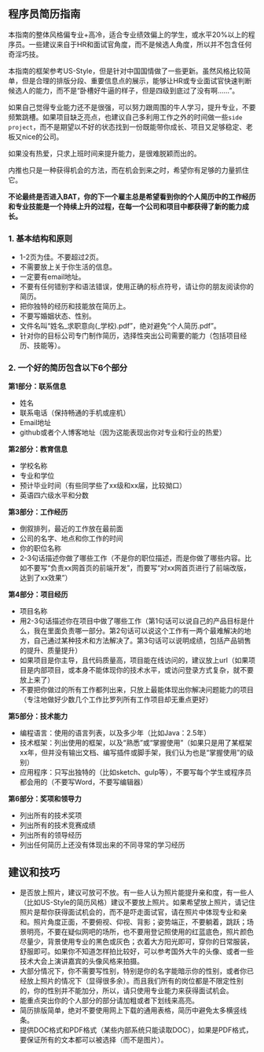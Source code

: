## 程序员简历指南

本指南的整体风格偏专业+高冷，适合专业绩效偏上的学生，或水平20%以上的程序员。一些建议来自于HR和面试官角度，而不是候选人角度，所以并不包含任何奇淫巧技。

本指南的框架参考US-Style，但是针对中国国情做了一些更新。虽然风格比较简单，但是合理的排版分段、重要信息点的展示，能够让HR或专业面试官快速判断候选人的能力，而不是“卧槽好牛逼的样子，但是四级到底过了没有啊……”。

如果自己觉得专业能力还不是很强，可以努力跟周围的牛人学习，提升专业，不要频繁跳槽。如果项目缺乏亮点，也建议自己多利用工作之外的时间做一些`side project`，而不是期望以不好的状态找到一份既能带你成长、项目又足够稳定、老板又nice的公司。

如果没有热爱，只求上班时间来提升能力，是很难脱颖而出的。

内推也只是一种获得机会的方法，而在机会到来之时，希望你有足够的力量抓住它。

**不论最终是否进入BAT，你的下一个雇主总是希望看到你的个人简历中的工作经历和专业技能是一个持续上升的过程，在每一个公司和项目中都获得了新的能力成长。**

### 1. 基本结构和原则

- 1-2页为佳。不要超过2页。
- 不需要放上关于你生活的信息。
- 一定要有email地址。
- 不要有任何错别字和语法错误，使用正确的标点符号，请让你的朋友阅读你的简历。
- 把你独特的经历和技能放在简历上。
- 不要写婚姻状态、性别。
- 文件名叫“姓名_求职意向(_学校).pdf”，绝对避免“个人简历.pdf”。
- 针对你的目标公司专门制作简历，选择性突出公司需要的能力（包括项目经历、技能等）。

### 2. 一个好的简历包含以下6个部分

**第1部分：联系信息**

- 姓名
- 联系电话（保持畅通的手机或座机）
- Email地址
- github或者个人博客地址（因为这能表现出你对专业和行业的热爱）

**第2部分：教育信息**

- 学校名称
- 专业和学位
- 预计毕业时间（有些同学些了xx级和xx届，比较拗口）
- 英语四六级水平和分数

**第3部分：工作经历**

- 倒叙排列，最近的工作放在最前面
- 公司的名字、地点和你工作的时间
- 你的职位名称
- 2-3句话描述你做了哪些工作（不是你的职位描述，而是你做了哪些内容。比如不要写“负责xx网首页的前端开发”，而要写“对xx网首页进行了前端改版，达到了xx效果”）

**第4部分：项目经历**

- 项目名称
- 用2-3句话描述你在项目中做了哪些工作（第1句话可以说自己的产品目标是什么，我在里面负责哪一部分。第2句话可以说这个工作有一两个最难解决的地方，自己通过某种技术和方法解决了。第3句话可以说明成绩，包括产品销售的提升、质量提升）
- 如果项目是你主导，且代码质量高，项目能在线访问的，建议放上url（如果项目是内部项目，或本身不能体现你的技术水平，或访问登录方式复杂，就不要放上来了）
- 不要把你做过的所有工作都列出来，只放上最能体现出你解决问题能力的项目（专注地做好少数几个工作比罗列所有工作项目却无重点更好）

**第5部分：技术能力**

- 编程语言：使用的语言列表，以及多少年（比如Java：2.5年）
- 技术框架：列出使用的框架，以及“熟悉”或“掌握使用”（如果只是用了某框架xx年，但并没有输出文档、编写插件或脚手架，我们认为也是“掌握使用”的级别）
- 应用程序：只写出独特的（比如sketch、gulp等），不要写每个学生或程序员都会用的（不要写Word，不要写编辑器）

**第6部分：奖项和领导力**

- 列出所有的技术奖项
- 列出所有的技术竞赛成绩
- 列出所有的领导经历
- 列出任何简历上还没有体现出来的不同寻常的学习经历

## 建议和技巧

- 是否放上照片，建议可放可不放。有一些人认为照片能提升亲和度，有一些人（比如US-Style的简历风格）建议不要放上照片。如果希望放上照片，请记住照片是帮你获得面试机会的，而不是吓走面试官，请在照片中体现专业和亲和。照片角度正面，不要俯视、仰视、背影；姿势端正，不要躺着，跳跃；场景明亮，不要在疑似网吧的场所，也不要用登记照使用的红蓝底色，照片颜色尽量少，背景使用专业的黑色或灰色；衣着大方阳光即可，穿你的日常服装，舒服即可。如果你不知道怎样拍比较好，可以参考国外大牛的头像、或者一些技术大会上演讲嘉宾的头像风格来拍摄。
- 大部分情况下，你不需要写性别，特别是你的名字能暗示你的性别，或者你已经放上照片的情况下（显得很多余）。而且我们所有的岗位都是不限定性别的，你的性别并不能加分，所以，请只使用专业能力来获得面试机会。
- 能重点突出你的个人部分的部分请加粗或者下划线来高亮。
- 简历排版简单，绝对不要使用网上下载的通用表格，简历中避免太多横竖线条。
- 提供DOC格式和PDF格式（某些内部系统只能读取DOC），如果是PDF格式，要保证所有的文本都可以被选择（而不是图片）。
